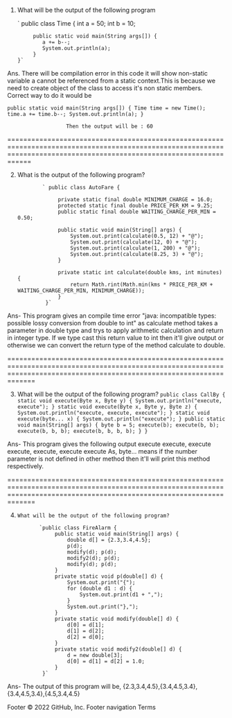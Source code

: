 1.  What will be the output of the following program

       ` public class Time {
             int a = 50;
             int b = 10;

             public static void main(String args[]) {
                a += b--;
                System.out.println(a);
             }
        }`

Ans.  There will be compilation error in this code it will show non-static variable a cannot be referenced from a static context.This is because we need to create object of the class to access it's non static members.
Correct way to do it would be

`public static void main(String args[]) {
Time time = new Time();
time.a += time.b--;
System.out.println(a);
}`

                       Then the output will be : 60

========================================================================================================================================================================

2.    What is the output of the following program?

                  ` public class AutoFare {

                       private static final double MINIMUM_CHARGE = 16.0;
                       protected static final double PRICE_PER_KM = 9.25;
                       public static final double WAITING_CHARGE_PER_MIN = 0.50;

                       public static void main(String[] args) {
                           System.out.print(calculate(0.5, 12) + "@");
                           System.out.print(calculate(12, 0) + "@");
                           System.out.print(calculate(1, 200) + "@");
                           System.out.print(calculate(8.25, 3) + "@");
                       }

                       private static int calculate(double kms, int minutes) {
                           return Math.rint(Math.min(kms * PRICE_PER_KM + WAITING_CHARGE_PER_MIN, MINIMUM_CHARGE));
                       }
                   }`

Ans- This program gives an compile time error "java: incompatible types: possible lossy conversion from double to int" as calculate method takes a parameter in double type and trys to apply arithmetic calculation and return in integer type.
If we type cast this return value to int then it'll give output or otherwise we can convert the return type of the method calculate to double.


=========================================================================================================================================================================

3.    What will be the output of the following program?
      `public class CallBy {
      static void execute(Byte x, Byte y) {
      System.out.println("execute, execute");
      }
      static void execute(Byte x, Byte y, Byte z) {
      System.out.println("execute, execute, execute");
      }
      static void execute(byte... x) {
      System.out.println("execute");
      }
      public static void main(String[] args) {
      byte b = 5;
      execute(b);
      execute(b, b);
      execute(b, b, b);
      execute(b, b, b, b);
      }
      }`

Ans-   This program gives the following output
execute
execute, execute
execute, execute, execute
execute
As, byte... means if the number parameter is not defined in other method then it'll will print this method respectively.

=========================================================================================================================================================================

4.     What will be the output of the following program?

              `public class FireAlarm {
                   public static void main(String[] args) {
                       double d[] = {2.3,3.4,4.5};
                       p(d);
                       modify(d); p(d);
                       modify2(d); p(d);
                       modify(d); p(d);
                   }
                   private static void p(double[] d) {
                       System.out.print("{");
                       for (double d1 : d) {
                           System.out.print(d1 + ",");
                       }
                       System.out.print("},");
                   }
                   private static void modify(double[] d) {
                       d[0] = d[1];
                       d[1] = d[2];
                       d[2] = d[0];
                   }
                   private static void modify2(double[] d) {
                       d = new double[3];
                       d[0] = d[1] = d[2] = 1.0;
                   }
               }`
Ans-    The output of this program will be,
{2.3,3.4,4.5},{3.4,4.5,3.4},{3.4,4.5,3.4},{4.5,3.4,4.5}

Footer
© 2022 GitHub, Inc.
Footer navigation
Terms
